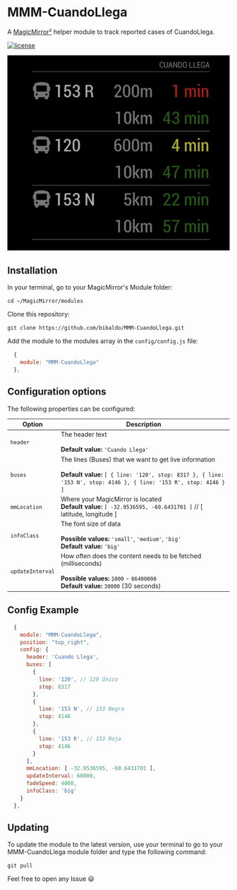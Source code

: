 # MMM-CuandoLlega
A [MagicMirror²](https://magicmirror.builders) helper module to track reported cases of CuandoLlega.

[![license](https://img.shields.io/github/license/mashape/apistatus.svg)](https://raw.githubusercontent.com/bibaldo/MMM-CuandoLlega/master/LICENSE)

![Example](.github/example.png) 

## Installation

In your terminal, go to your MagicMirror's Module folder:
````
cd ~/MagicMirror/modules
````

Clone this repository:
````
git clone https://github.com/bibaldo/MMM-CuandoLlega.git
````

Add the module to the modules array in the `config/config.js` file:
````javascript
  {
    module: "MMM-CuandoLlega"
  },
````

## Configuration options

The following properties can be configured:


| Option                       | Description
| ---------------------------- | -----------
| `header`                     | The header text <br><br> **Default value:** `'Cuando Llega'`
| `buses`                      | The lines (Buses) that we want to get live information <br><br> **Default value:** `[ { line: '120', stop: 8317 }, { line: '153 N', stop: 4146 }, { line: '153 R', stop: 4146 } ]`
| `mmLocation`                 | Where your MagicMirror is located <br> **Default value:** `[ -32.9536595, -60.6431701 ]` // [ latitude, longitude ]
| `infoClass`                  | The font size of data <br><br> **Possible values:** `'small'`, `'medium'`, `'big'` <br> **Default value:** `'big'`
| `updateInterval`             | How often does the content needs to be fetched (milliseconds) <br><br> **Possible values:** `1000` - `86400000` <br> **Default value:** `30000` (30 seconds)

## Config Example

````javascript
  {
    module: "MMM-CuandoLlega",
    position: "top_right",
    config: {
      header: 'Cuando Llega',
      buses: [
        {
          line: '120', // 120 Único
          stop: 8317
        },
        {
          line: '153 N', // 153 Negra
          stop: 4146
        },
        {
          line: '153 R', // 153 Roja
          stop: 4146
        }
      ],
      mmLocation: [ -32.9536595, -60.6431701 ],
      updateInterval: 60000,
      fadeSpeed: 4000,
      infoClass: 'big'
    }
  },
````

## Updating

To update the module to the latest version, use your terminal to go to your MMM-CuandoLlega module folder and type the following command:

````
git pull
```` 

Feel free to open any Issue :smiley: